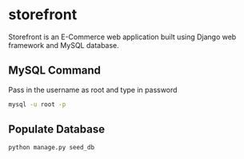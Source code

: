 # storefront
Storefront is an E-Commerce web application built using Django web framework and MySQL database.

## MySQL Command

Pass in the username as root and type in password
```bash
mysql -u root -p
```
## Populate Database
```bash
python manage.py seed_db
```